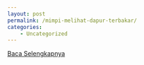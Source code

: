 ```yaml
---
layout: post
permalink: /mimpi-melihat-dapur-terbakar/
categories:
    - Uncategorized
---
```


[Baca Selengkapnya](/08)